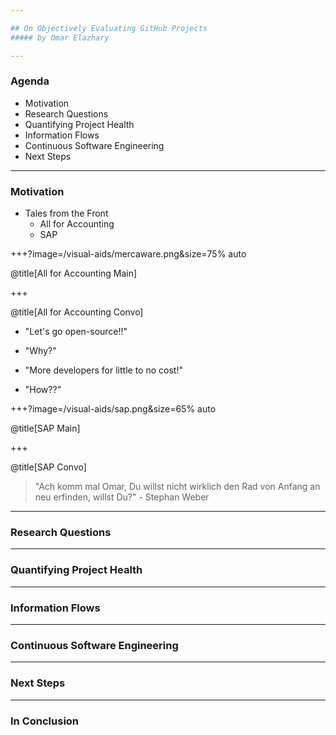 ```yaml
---

## On Objectively Evaluating GitHub Projects
##### by Omar Elazhary

---
```


### Agenda
- Motivation
- Research Questions
- Quantifying Project Health
- Information Flows
- Continuous Software Engineering
- Next Steps

---

### Motivation
- Tales from the Front
    * All for Accounting
    * SAP

+++?image=/visual-aids/mercaware.png&size=75% auto

@title[All for Accounting Main]

+++

@title[All for Accounting Convo]

- "Let's go open-source!!"
* "Why?"
- "More developers for little to no cost!"
* "How??"

+++?image=/visual-aids/sap.png&size=65% auto

@title[SAP Main]

+++

@title[SAP Convo]

> "Ach komm mal Omar, Du willst nicht wirklich den Rad von Anfang an neu erfinden, willst Du?" - Stephan Weber

---

### Research Questions

---

### Quantifying Project Health

---

### Information Flows

---

### Continuous Software Engineering

---

### Next Steps

---

### In Conclusion
